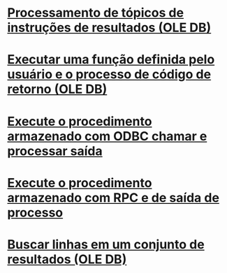 # [Processamento de tópicos de instruções de resultados (OLE DB)](processing-results-how-to-topics-ole-db.md)

# [Executar uma função definida pelo usuário e o processo de código de retorno (OLE DB)](execute-a-user-defined-function-and-process-return-code-ole-db.md)
# [Execute o procedimento armazenado com ODBC chamar e processar saída](execute-stored-procedure-with-odbc-call-and-process-output.md)
# [Execute o procedimento armazenado com RPC e de saída de processo](execute-stored-procedure-with-rpc-and-process-output.md)
# [Buscar linhas em um conjunto de resultados (OLE DB)](fetch-rows-from-a-result-set-ole-db.md)
